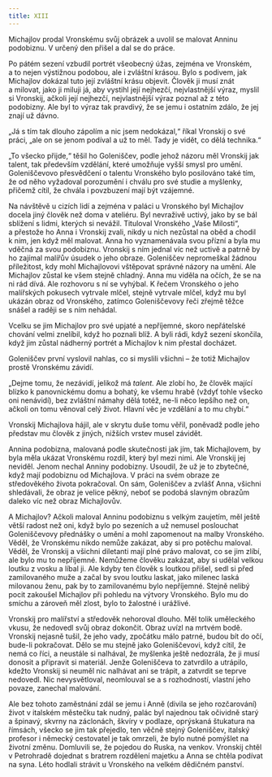 ```yaml
---
title: XIII
---
```


Michajlov prodal Vronskému svůj obrázek a uvolil se malovat Anninu podobiznu. V určený den přišel a dal se do práce.

Po pátém sezení vzbudil portrét všeobecný úžas, zejména ve Vronském, a to nejen výstižnou podobou, ale i zvláštní krásou. Bylo s podivem, jak Michajlov dokázal tuto její zvláštní krásu objevit. Člověk ji musí znát a milovat, jako ji miluji já, aby vystihl její nejhezčí, nejvlastnější výraz, myslil si Vronskij, ačkoli její nejhezčí, nejvlastnější výraz poznal až z této podobizny. Ale byl to výraz tak pravdivý, že se jemu i ostatním zdálo, že jej znají už dávno.

„Já s tím tak dlouho zápolím a nic jsem nedokázal,“ říkal Vronskij o své práci, „ale on se jenom podíval a už to měl. Tady je vidět, co dělá technika.“

„To všecko přijde,“ těšil ho Goleniščev, podle jehož názoru měl Vronskij jak talent, tak především vzdělání, které umožňuje vyšší smysl pro umění. Goleniščevovo přesvědčení o talentu Vronského bylo posilováno také tím, že od něho vyžadoval porozumění i chválu pro své studie a myšlenky, přičemž cítil, že chvála i povzbuzení mají být vzájemné.

Na návštěvě u cizích lidí a zejména v paláci u Vronského byl Michajlov docela jiný člověk než doma v ateliéru. Byl nevraživě uctivý, jako by se bál sblížení s lidmi, kterých si nevážil. Tituloval Vronského „Vaše Milosti“, a přestože ho Anna i Vronskij zvali, nikdy u nich nezůstal na oběd a chodil k nim, jen když měl malovat. Anna ho vyznamenávala svou přízní a byla mu vděčná za svou podobiznu. Vronskij s ním jednal víc než uctivě a patrně by ho zajímal malířův úsudek o jeho obraze. Goleniščev nepromeškal žádnou příležitost, kdy mohl Michajlovovi vštěpovat správné názory na umění. Ale Michajlov zůstal ke všem stejně chladný. Anna mu viděla na očích, že se na ni rád dívá. Ale rozhovoru s ní se vyhýbal. K řečem Vronského o jeho malířských pokusech vytrvale mlčel, stejně vytrvale mlčel, když mu byl ukázán obraz od Vronského, zatímco Goleniščevovy řeči zřejmě těžce snášel a raději se s ním nehádal.

Vcelku se jim Michajlov pro své upjaté a nepříjemné, skoro nepřátelské chování velmi znelíbil, když ho poznali blíž. A byli rádi, když sezení skončila, když jim zůstal nádherný portrét a Michajlov k nim přestal docházet.

Goleniščev první vyslovil nahlas, co si myslili všichni – že totiž Michajlov prostě Vronskému závidí.

„Dejme tomu, že nezávidí, jelikož má _talent._ Ale zlobí ho, že člověk mající blízko k panovnickému domu a bohatý, ke všemu hrabě (vždyť tohle všecko oni nenávidí), bez zvláštní námahy dělá totéž, ne-li něco lepšího než on, ačkoli on tomu věnoval celý život. Hlavní věc je vzdělání a to mu chybí.“

Vronskij Michajlova hájil, ale v skrytu duše tomu věřil, poněvadž podle jeho představ mu člověk z jiných, nižších vrstev musel závidět.

Annina podobizna, malovaná podle skutečnosti jak jím, tak Michajlovem, by byla měla ukázat Vronskému rozdíl, který byl mezi nimi. Ale Vronskij jej neviděl. Jenom nechal Anniny podobizny. Usoudil, že už je to zbytečné, když mají podobiznu od Michajlova. V práci na svém obraze ze středověkého života pokračoval. On sám, Goleniščev a zvlášť Anna, všichni shledávali, že obraz je velice pěkný, neboť se podobá slavným obrazům daleko víc než obraz Michajlovův.

A Michajlov? Ačkoli maloval Anninu podobiznu s velkým zaujetím, měl ještě větší radost než oni, když bylo po sezeních a už nemusel poslouchat Goleniščevovy přednášky o umění a mohl zapomenout na malby Vronského. Věděl, že Vronskému nikdo nemůže zakázat, aby si pro potěchu maloval. Věděl, že Vronskij a všichni diletanti mají plné právo malovat, co se jim zlíbí, ale bylo mu to nepříjemné. Nemůžeme člověku zakázat, aby si udělal velkou loutku z vosku a líbal ji. Ale kdyby ten člověk s loutkou přišel, sedl si před zamilovaného muže a začal by svou loutku laskat, jako milenec laská milovanou ženu, pak by to zamilovanému bylo nepříjemné. Stejně nelibý pocit zakoušel Michajlov při pohledu na výtvory Vronského. Bylo mu do smíchu a zároveň měl zlost, bylo to žalostné i urážlivé.

Vronskij pro malířství a středověk nehoroval dlouho. Měl tolik uměleckého vkusu, že nedovedl svůj obraz dokončit. Obraz uvízl na mrtvém bodě. Vronskij nejasně tušil, že jeho vady, zpočátku málo patrné, budou bít do očí, bude-li pokračovat. Dělo se mu stejně jako Goleniščevovi, když cítil, že nemá co říci, a neustále si nalhával, že myšlenka ještě nedozrála, že ji musí donosit a připravit si materiál. Jenže Goleniščeva to zatvrdilo a utrápilo, kdežto Vronskij si neuměl nic nalhávat ani se trápit, a zatvrdit se teprve nedovedl. Nic nevysvětloval, neomlouval se a s rozhodností, vlastní jeho povaze, zanechal malování.

Ale bez tohoto zaměstnání zdál se jemu i Anně (divila se jeho rozčarování) život v italském městečku tak nudný, palác byl najednou tak očividně starý a špinavý, skvrny na záclonách, škvíry v podlaze, oprýskaná štukatura na římsách, všecko se jim tak přejedlo, ten věčně stejný Goleniščev, italský profesor i německý cestovatel je tak omrzeli, že bylo nutné pomýšlet na životní změnu. Domluvili se, že pojedou do Ruska, na venkov. Vronskij chtěl v Petrohradě dojednat s bratrem rozdělení majetku a Anna se chtěla podívat na syna. Léto hodlali strávit u Vronského na velkém dědičném panství.

